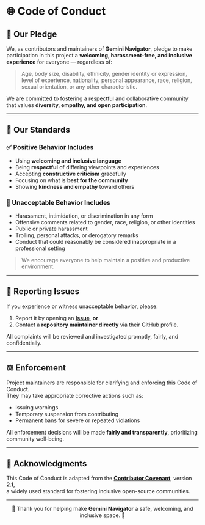 # 🌐 Code of Conduct

## 💎 Our Pledge

We, as contributors and maintainers of **Gemini Navigator**, pledge to make participation in this project a **welcoming, harassment-free, and inclusive experience** for everyone — regardless of:

> Age, body size, disability, ethnicity, gender identity or expression, level of experience, nationality, personal appearance, race, religion, sexual orientation, or any other characteristic.

We are committed to fostering a respectful and collaborative community that values **diversity, empathy, and open participation**.

---

## 🌟 Our Standards

### ✅ Positive Behavior Includes

- Using **welcoming and inclusive language**  
- Being **respectful** of differing viewpoints and experiences  
- Accepting **constructive criticism** gracefully  
- Focusing on what is **best for the community**  
- Showing **kindness and empathy** toward others  

### 🚫 Unacceptable Behavior Includes

- Harassment, intimidation, or discrimination in any form  
- Offensive comments related to gender, race, religion, or other identities  
- Public or private harassment  
- Trolling, personal attacks, or derogatory remarks  
- Conduct that could reasonably be considered inappropriate in a professional setting  

> We encourage everyone to help maintain a positive and productive environment.

---

## 🧭 Reporting Issues

If you experience or witness unacceptable behavior, please:

1. Report it by opening an **[Issue](https://github.com/GodOfZap/gemini-navigator/issues)**, **or**
2. Contact a **repository maintainer directly** via their GitHub profile.  

All complaints will be reviewed and investigated promptly, fairly, and confidentially.

---

## ⚖️ Enforcement

Project maintainers are responsible for clarifying and enforcing this Code of Conduct.  
They may take appropriate corrective actions such as:

- Issuing warnings  
- Temporary suspension from contributing  
- Permanent bans for severe or repeated violations  

All enforcement decisions will be made **fairly and transparently**, prioritizing community well-being.

---

## 🙏 Acknowledgments

This Code of Conduct is adapted from the **[Contributor Covenant](https://www.contributor-covenant.org)**, version **2.1**,  
a widely used standard for fostering inclusive open-source communities.

---

<p align="center">🌟 Thank you for helping make <strong>Gemini Navigator</strong> a safe, welcoming, and inclusive space. 🌟</p>
